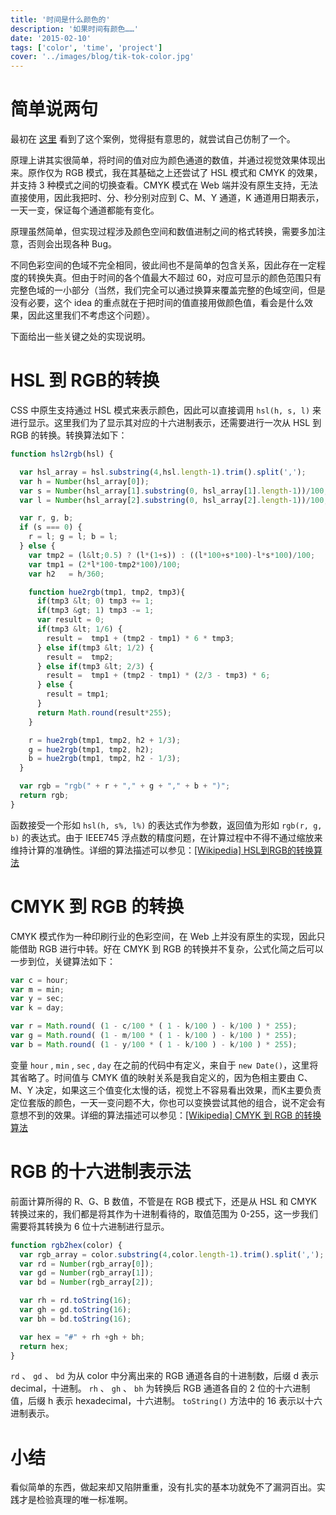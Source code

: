 ```yaml
---
title: '时间是什么颜色的'
description: '如果时间有颜色……'
date: '2015-02-10'
tags: ['color', 'time', 'project']
cover: '../images/blog/tik-tok-color.jpg'
---
```


# 简单说两句

最初在 <a target='_blank' href='http://whatcolourisit.scn9a.org/'>这里</a> 看到了这个案例，觉得挺有意思的，就尝试自己仿制了一个。

原理上讲其实很简单，将时间的值对应为颜色通道的数值，并通过视觉效果体现出来。原作仅为 RGB 模式，我在其基础之上还尝试了 HSL 模式和 CMYK 的效果，并支持 3 种模式之间的切换查看。CMYK 模式在 Web 端并没有原生支持，无法直接使用，因此我把时、分、秒分别对应到 C、M、Y 通道，K 通道用日期表示，一天一变，保证每个通道都能有变化。

原理虽然简单，但实现过程涉及颜色空间和数值进制之间的格式转换，需要多加注意，否则会出现各种 Bug。

不同色彩空间的色域不完全相同，彼此间也不是简单的包含关系，因此存在一定程度的转换失真。但由于时间的各个值最大不超过 60，对应可显示的颜色范围只有完整色域的一小部分（当然，我们完全可以通过换算来覆盖完整的色域空间，但是没有必要，这个 idea 的重点就在于把时间的值直接用做颜色值，看会是什么效果，因此这里我们不考虑这个问题）。

下面给出一些关键之处的实现说明。

# HSL 到 RGB的转换

CSS 中原生支持通过 HSL 模式来表示颜色，因此可以直接调用 `hsl(h, s, l)` 来进行显示。这里我们为了显示其对应的十六进制表示，还需要进行一次从 HSL 到 RGB 的转换。转换算法如下：

```javascript
function hsl2rgb(hsl) {

  var hsl_array = hsl.substring(4,hsl.length-1).trim().split(',');
  var h = Number(hsl_array[0]);
  var s = Number(hsl_array[1].substring(0, hsl_array[1].length-1))/100;
  var l = Number(hsl_array[2].substring(0, hsl_array[2].length-1))/100;

  var r, g, b;
  if (s === 0) {
    r = l; g = l; b = l;
  } else {
    var tmp2 = (l&lt;0.5) ? (l*(1+s)) : ((l*100+s*100)-l*s*100)/100;
    var tmp1 = (2*l*100-tmp2*100)/100;
    var h2   = h/360;

    function hue2rgb(tmp1, tmp2, tmp3){
      if(tmp3 &lt; 0) tmp3 += 1;
      if(tmp3 &gt; 1) tmp3 -= 1;
      var result = 0;
      if(tmp3 &lt; 1/6) {
        result =  tmp1 + (tmp2 - tmp1) * 6 * tmp3;
      } else if(tmp3 &lt; 1/2) {
        result =  tmp2;
      } else if(tmp3 &lt; 2/3) {
        result =  tmp1 + (tmp2 - tmp1) * (2/3 - tmp3) * 6;
      } else {
        result = tmp1;
      }
      return Math.round(result*255);
    }

    r = hue2rgb(tmp1, tmp2, h2 + 1/3);
    g = hue2rgb(tmp1, tmp2, h2);
    b = hue2rgb(tmp1, tmp2, h2 - 1/3);
  }

  var rgb = "rgb(" + r + "," + g + "," + b + ")";
  return rgb;
}
```

函数接受一个形如 `hsl(h, s%, l%)` 的表达式作为参数，返回值为形如 `rgb(r, g, b)` 的表达式。由于 IEEE745 浮点数的精度问题，在计算过程中不得不通过缩放来维持计算的准确性。详细的算法描述可以参见：<a target='_blank' href='http://zh.wikipedia.org/wiki/HSL%E5%92%8CHSV%E8%89%B2%E5%BD%A9%E7%A9%BA%E9%97%B4'>[Wikipedia] HSL到RGB的转换算法</a>

# CMYK 到 RGB 的转换

CMYK 模式作为一种印刷行业的色彩空间，在 Web 上并没有原生的实现，因此只能借助 RGB 进行中转。好在 CMYK 到 RGB 的转换并不复杂，公式化简之后可以一步到位，关键算法如下：

```javascript
var c = hour;
var m = min;
var y = sec;
var k = day;

var r = Math.round( (1 - c/100 * ( 1 - k/100 ) - k/100 ) * 255);
var g = Math.round( (1 - m/100 * ( 1 - k/100 ) - k/100 ) * 255);
var b = Math.round( (1 - y/100 * ( 1 - k/100 ) - k/100 ) * 255);
```

变量 `hour` ,  `min` ,  `sec` ,  `day` 在之前的代码中有定义，来自于 `new Date()`，这里将其省略了。时间值与 CMYK 值的映射关系是我自定义的，因为色相主要由 C、M、Y 决定，如果这三个值变化太慢的话，视觉上不容易看出效果，而K主要负责定位套版的颜色，一天一变问题不大，你也可以变换尝试其他的组合，说不定会有意想不到的效果。详细的算法描述可以参见：<a href="http://zh.wikipedia.org/wiki/%E5%8D%B0%E5%88%B7%E5%9B%9B%E5%88%86%E8%89%B2%E6%A8%A1%E5%BC%8F" target="_blank">[Wikipedia] CMYK 到 RGB 的转换算法</a>

# RGB 的十六进制表示法

前面计算所得的 R、G、B 数值，不管是在 RGB 模式下，还是从 HSL 和 CMYK 转换过来的，我们都是将其作为十进制看待的，取值范围为 0-255，这一步我们需要将其转换为 6 位十六进制进行显示。

```javascript
function rgb2hex(color) {
  var rgb_array = color.substring(4,color.length-1).trim().split(',');
  var rd = Number(rgb_array[0]);
  var gd = Number(rgb_array[1]);
  var bd = Number(rgb_array[2]);

  var rh = rd.toString(16);
  var gh = gd.toString(16);
  var bh = bd.toString(16);

  var hex = "#" + rh +gh + bh;
  return hex;
}
```

 `rd` 、 `gd` 、 `bd` 为从 color 中分离出来的 RGB 通道各自的十进制数，后缀 d 表示 decimal，十进制。 `rh` 、 `gh` 、 `bh` 为转换后 RGB 通道各自的 2 位的十六进制值，后缀 h 表示 hexadecimal，十六进制。 `toString()` 方法中的 16 表示以十六进制表示。

# 小结

看似简单的东西，做起来却又陷阱重重，没有扎实的基本功就免不了漏洞百出。实践才是检验真理的唯一标准啊。